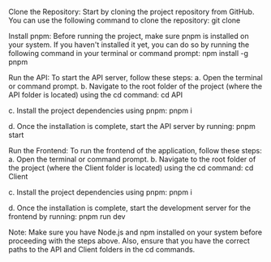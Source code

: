 Clone the Repository:
Start by cloning the project repository from GitHub. You can use the following command to clone the repository:
git clone

Install pnpm:
Before running the project, make sure pnpm is installed on your system. If you haven't installed it yet, you can do so by running the following command in your terminal or command prompt:
npm install -g pnpm

Run the API:
To start the API server, follow these steps:
a. Open the terminal or command prompt.
b. Navigate to the root folder of the project (where the API folder is located) using the cd command:
cd API

c. Install the project dependencies using pnpm:
pnpm i

d. Once the installation is complete, start the API server by running:
pnpm start

Run the Frontend:
To run the frontend of the application, follow these steps:
a. Open the terminal or command prompt.
b. Navigate to the root folder of the project (where the Client folder is located) using the cd command:
cd Client

c. Install the project dependencies using pnpm:
pnpm i

d. Once the installation is complete, start the development server for the frontend by running:
pnpm run dev

Note: Make sure you have Node.js and npm installed on your system before proceeding with the steps above. Also, ensure that you have the correct paths to the API and Client folders in the cd commands.
